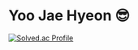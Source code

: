 # Yoo Jae Hyeon 😎
[![Solved.ac Profile](http://mazassumnida.wtf/api/v2/generate_badge?boj=wogusdbkim)](https://solved.ac/wogusdbkim/)
<!--
**jhyoo1203/jhyoo1203** is a ✨ _special_ ✨ repository because its `README.md` (this file) appears on your GitHub profile.

Here are some ideas to get you started:

- 🔭 I’m currently working on ...
- 🌱 I’m currently learning ...
- 👯 I’m looking to collaborate on ...
- 🤔 I’m looking for help with ...
- 💬 Ask me about ...
- 📫 How to reach me: ...
- 😄 Pronouns: ...
- ⚡ Fun fact: ...
-->
